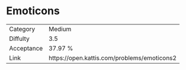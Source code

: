 # Emoticons

<table>
    <tr>
        <td>Category</td>
        <td>Medium</td>
    </tr>
    <tr>
        <td>Diffulty</td>
        <td>3.5</td>
    </tr>
    <tr>
        <td>Acceptance</td>
        <td>37.97 %</td>
    </tr>
    <tr>
        <td>Link</td>
        <td>https://open.kattis.com/problems/emoticons2</td>
    </tr>
</table>